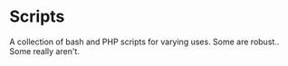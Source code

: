 Scripts
=======

A collection of bash and PHP scripts for varying uses. Some are robust.. Some really aren't.

